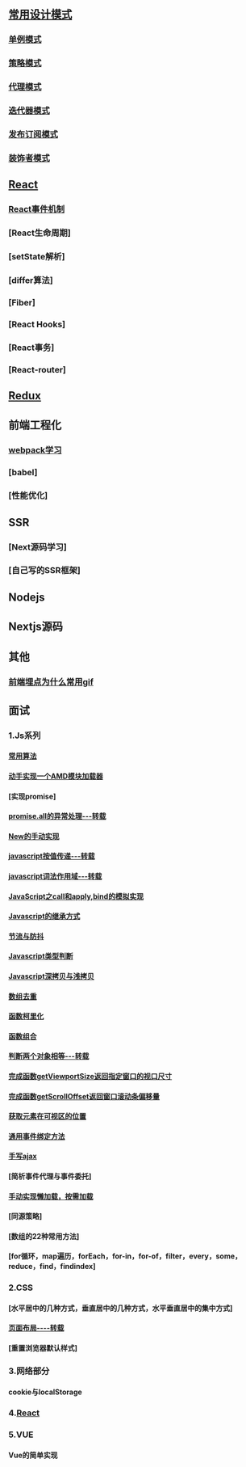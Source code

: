 ## [常用设计模式](https://github.com/ClimbYU/design-patterns)
 ### [单例模式](https://github.com/ClimbYU/design-patterns/blob/master/Singleton.html)
 ### [策略模式](https://github.com/ClimbYU/design-patterns/blob/master/Strategy.html)
 ### [代理模式](https://github.com/ClimbYU/design-patterns/blob/master/Proxy.html)
 ### [迭代器模式](https://github.com/ClimbYU/design-patterns/blob/master/Iterator.html)
 ### [发布订阅模式](https://github.com/ClimbYU/design-patterns/blob/master/publish-subscription.html)
 ### [装饰者模式](https://github.com/ClimbYU/design-patterns/blob/master/decorator.html)

## [React](https://github.com/ClimbYU/react-core-learn)
 ### [React事件机制](https://github.com/ClimbYU/react-core-learn/issues)
 ### [React生命周期]
 ### [setState解析]
 ### [differ算法]
 ### [Fiber]
 ### [React Hooks]
 ### [React事务]
 ### [React-router]

## [Redux](https://github.com/ClimbYU/learn-redux)

## 前端工程化
 ### [webpack学习](https://github.com/ClimbYU/webpacklearn)
 ### [babel]
 ### [性能优化]

## SSR
 ### [Next源码学习]
 ### [自己写的SSR框架]

## Nodejs

## Nextjs源码
## 其他
 ### [前端埋点为什么常用gif](https://toutiao.io/posts/xpy6p8/preview)

## 面试
### 1.Js系列
   #### [常用算法](https://github.com/ClimbYU/blog/issues/1)
   #### [动手实现一个AMD模块加载器](https://github.com/huruji/blog/issues/13)
   #### [实现promise]
   #### [promise.all的异常处理---转载](https://zhuanlan.zhihu.com/p/37728714)
   #### [New的手动实现](https://github.com/ClimbYU/blog/issues/3)
   #### [javascript按值传递---转载](https://github.com/mqyqingfeng/Blog/issues/10)
   #### [javascript词法作用域---转载](https://github.com/mqyqingfeng/Blog/issues/3)
   #### [JavaScript之call和apply,bind的模拟实现](https://github.com/ClimbYU/blog/issues/4)
   #### [Javascript的继承方式](https://github.com/ClimbYU/blog/issues/5)
   #### [节流与防抖](https://github.com/ClimbYU/blog/issues/6)
   #### [Javascript类型判断](https://github.com/ClimbYU/blog/issues/7)
   #### [Javascript深拷贝与浅拷贝](https://github.com/ClimbYU/blog/issues/9)
   #### [数组去重](https://github.com/ClimbYU/blog/issues/10)
   #### [函数柯里化](https://github.com/ClimbYU/blog/issues/8)
   #### [函数组合](https://github.com/ClimbYU/blog/issues/11)
   #### [判断两个对象相等---转载](https://github.com/mqyqingfeng/Blog/issues/41)
   #### [完成函数getViewportSize返回指定窗口的视口尺寸](https://github.com/qiu-deqing/FE-interview#%E5%AE%8C%E6%88%90%E5%87%BD%E6%95%B0getviewportsize%E8%BF%94%E5%9B%9E%E6%8C%87%E5%AE%9A%E7%AA%97%E5%8F%A3%E7%9A%84%E8%A7%86%E5%8F%A3%E5%B0%BA%E5%AF%B8)
   #### [完成函数getScrollOffset返回窗口滚动条偏移量](https://github.com/qiu-deqing/FE-interview#%E5%AE%8C%E6%88%90%E5%87%BD%E6%95%B0getscrolloffset%E8%BF%94%E5%9B%9E%E7%AA%97%E5%8F%A3%E6%BB%9A%E5%8A%A8%E6%9D%A1%E5%81%8F%E7%A7%BB%E9%87%8F)
   #### [获取元素在可视区的位置](https://github.com/ClimbYU/blog/issues/12)
   #### [通用事件绑定方法](https://github.com/ClimbYU/blog/issues/13)
   #### [手写ajax](https://github.com/ClimbYU/blog/issues/14)
   #### [简析事件代理与事件委托]
   #### [手动实现懒加载，按需加载](https://github.com/ClimbYU/react-lazy-demo)
   #### [同源策略]
   #### [数组的22种常用方法]
   #### [for循环，map遍历，forEach，for-in，for-of，filter，every，some，reduce，find，findindex]
### 2.CSS
   #### [水平居中的几种方式，垂直居中的几种方式，水平垂直居中的集中方式]
   #### [页面布局----转载](https://www.cnblogs.com/best/category/313045.html)
   #### [重置浏览器默认样式]
### 3.网络部分
  #### cookie与localStorage
### 4.[React](https://github.com/wx-chevalier/Web-Series/tree/master/React)
### 5.VUE
   #### Vue的简单实现

 
